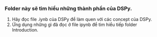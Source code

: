 ### Folder này sẽ tìm hiểu những thành phần của DSPy. 
1. Hãy đọc file .iynb của DSPy để làm quen với các concept của DSPy.
2. Ứng dụng những gì đã đọc ở file ipynb để tìm hiểu tiếp folder Introduction.